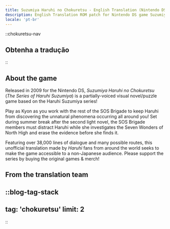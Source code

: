 ```yaml
---
title: Suzumiya Haruhi no Chokuretsu - English Translation (Nintendo DS) - (The Series of Haruhi Suzumiya)
description: English Translation ROM patch for Nintendo DS game Suzumiya Haruhi no Chokuretsu (The Series of Haruhi Suzumiya)
locale: 'pt-br'
---
```


::chokuretsu-nav
## Obtenha a tradução
::

## About the game
Released in 2009 for the Nintendo DS, *Suzumiya Haruhi no Chokuretsu* (*The Series of Haruhi Suzumiya*) is a partially-voiced visual novel/puzzle game based on the Haruhi Suzumiya series!

Play as Kyon as you work with the rest of the SOS Brigade to keep Haruhi from discovering the unnatural phenomena occurring all around you! Set during summer break after the second light novel, the SOS Brigade members must distract Haruhi while she investigates the Seven Wonders of North High and erase the evidence before she finds it.

Featuring over 38,000 lines of dialogue and many possible routes, this unofficial translation made by *Haruhi* fans from around the world seeks to make the game accessible to a non-Japanese audience. Please support the series by buying the original games & merch!

## From the translation team
::blog-tag-stack
---
tag: 'chokuretsu'
limit: 2
---
::